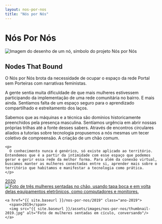 ```yaml
---
layout: nos-por-nos
title: "Nós por Nós"
---
```

<div class="nos">
  <h1><span>Nós Por Nós</span></h1>
  <img alt="Imagem do desenho de um nó, símbolo do projeto Nós por Nós" src="{{ site.baseurl }}/assets/images/nos-por-nos/nozinho.jpg"/>
  <h2><span>Nodes That Bound</span></h2>
</div>

<div class="conteudo">
  <div class="texto">
    <p class="laranja">
      O Nós por Nós brota da necessidade de ocupar o espaço da rede Portal sem Porteiras com narrativas feministas.
    </p>
    <p class="verde-claro">
A gente sentia muita dificuldade de que mais mulheres estivessem participando da implementação de uma rede comunitária no bairro. E mais ainda. Sentíamos falta de um espaço seguro para o aprendizado compartilhado e estreitamento dos laços.
    </p>
    <p class="verde">
      Sabemos que as máquinas e a técnica são domínios historicamente preenchidos pela presença masculina. Sentíamos urgência em abrir nossas próprias trilhas até a fonte desses sabers. Através de encontros circulares aliados a tutorias sobre tecnologia propusemos a nós mesmas um tecer coletivo de compreensão. A criação de um chão comum.
    </p>

    <p>
      O conhecimento nunca é genérico, só existe aplicado ao território. Entendemos que é a partir da intimidade com esse espaço que podemos gerar e gerir essa rede da melhor forma. Para além da conexão virtual, buscamos manter as mulheres conectadas entre si, aprender mais sobre o território que habitamos e manifestar a tecnologia como prática.
    </p>
  </div>

  <div class="anos">
    <a href="{{ site.baseurl }}/nos-por-nos/2020" class="ano-2020">
      <span>2020</span>
      <img alt="Foto de três mulheres sentadas no chão, usando tapa boca e em volta delas equipamentos eletrônicos, como computadores e monitores." src="{{ site.baseurl }}/assets/images/nos-por-nos/thumbnail-2020.jpg"/>
    </a>

    <a href="{{ site.baseurl }}/nos-por-nos/2019" class="ano-2019">
      <span>2019</span>
      <img src="{{ site.baseurl }}/assets/images/nos-por-nos/thumbnail-2019.jpg" alt="Foto de mulheres sentadas em cículo, conversando"/>
    </a>
  </div>
</div>
